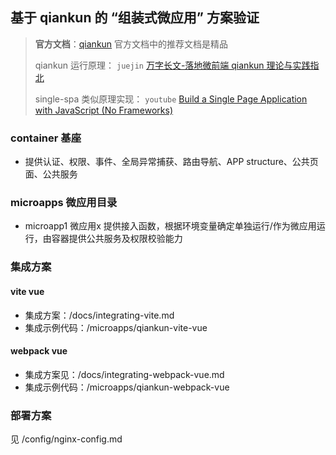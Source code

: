 ## 基于 qiankun 的 “组装式微应用” 方案验证

> <b>官方文档</b>：[qiankun](https://qiankun.umijs.org/zh/guide) 官方文档中的推荐文档是精品
> 
> qiankun 运行原理： `juejin` [万字长文-落地微前端 qiankun 理论与实践指北](https://juejin.cn/post/7069566144750813197#heading-9)
> 
> single-spa 类似原理实现： `youtube` [Build a Single Page Application with JavaScript (No Frameworks)](https://youtu.be/6BozpmSjk-Y?si=QYOrMWjtjAqyVTD8)

### container 基座

- 提供认证、权限、事件、全局异常捕获、路由导航、APP structure、公共页面、公共服务

### microapps 微应用目录

- microapp1 微应用x 提供接入函数，根据环境变量确定单独运行/作为微应用运行，由容器提供公共服务及权限校验能力

### 集成方案

#### vite vue 

- 集成方案：/docs/integrating-vite.md
- 集成示例代码：/microapps/qiankun-vite-vue

#### webpack vue 

- 集成方案见：/docs/integrating-webpack-vue.md
- 集成示例代码：/microapps/qiankun-webpack-vue

### 部署方案

见 /config/nginx-config.md
